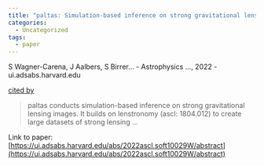 ```yaml
---
title: "paltas: Simulation-based inference on strong gravitational lensing systems"
categories:
  - Uncategorized
tags:
  - paper
---
```

S Wagner-Carena, J Aalbers, S Birrer… - Astrophysics …, 2022 - ui.adsabs.harvard.edu

[cited by](None) 

>paltas conducts simulation-based inference on strong gravitational lensing images. It builds on lenstronomy (ascl: 1804.012) to create large datasets of strong lensing …

Link to paper: [https://ui.adsabs.harvard.edu/abs/2022ascl.soft10029W/abstract](https://ui.adsabs.harvard.edu/abs/2022ascl.soft10029W/abstract)

